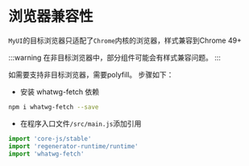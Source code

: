 # 浏览器兼容性

`MyUI`的目标浏览器只适配了`Chrome`内核的浏览器，样式兼容到Chrome 49+

:::warning
在非目标浏览器中，部分组件可能会有样式兼容问题。
:::

如需要支持非目标浏览器，需要polyfill。 步骤如下：

- 安装 whatwg-fetch 依赖
```sh
npm i whatwg-fetch --save
```

- 在程序入口文件`/src/main.js`添加引用
```js 
import 'core-js/stable'
import 'regenerator-runtime/runtime'
import 'whatwg-fetch'
```

